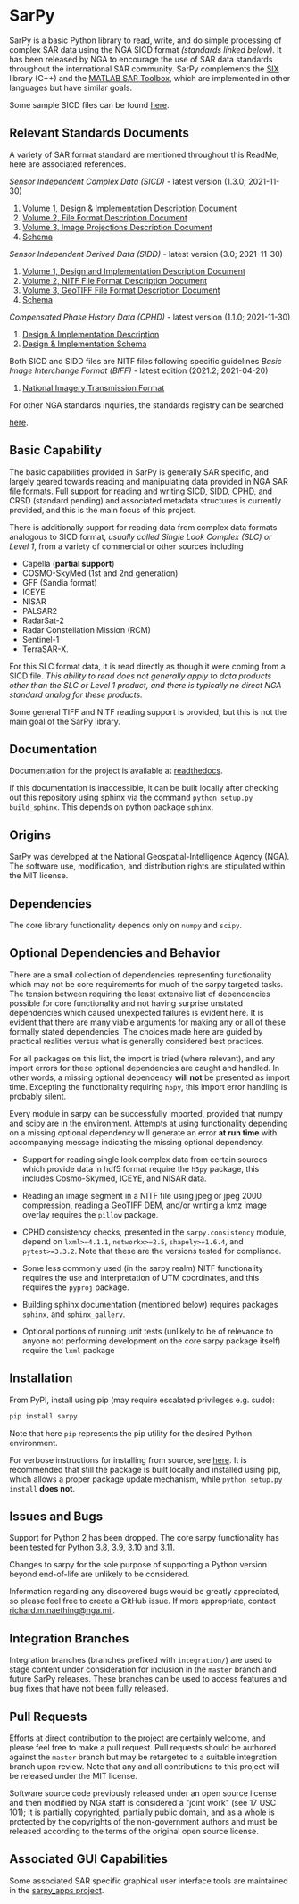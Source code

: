 SarPy
=====
SarPy is a basic Python library to read, write, and do simple processing
of complex SAR data using the NGA SICD format *(standards linked below)*. 
It has been released by NGA to encourage the use of SAR data standards
throughout the international SAR community. SarPy complements the
[SIX](https://github.com/ngageoint/six-library) library (C++) and the
[MATLAB SAR Toolbox](https://github.com/ngageoint/MATLAB_SAR), which are
implemented in other languages but have similar goals.

Some sample SICD files can be found 
[here](https://github.com/ngageoint/six-library/wiki/Sample-SICDs).

Relevant Standards Documents
----------------------------
A variety of SAR format standard are mentioned throughout this ReadMe, here are 
associated references. 

*Sensor Independent Complex Data (SICD)* - latest version (1.3.0; 2021-11-30)

1. [Volume 1, Design & Implementation Description Document](https://nsgreg.nga.mil/doc/view?i=5381)
2. [Volume 2, File Format Description Document](https://nsgreg.nga.mil/doc/view?i=5382)
3. [Volume 3, Image Projections Description Document](https://nsgreg.nga.mil/doc/view?i=5383)
4. [Schema](https://nsgreg.nga.mil/doc/view?i=5418)

*Sensor Independent Derived Data (SIDD)* - latest version (3.0; 2021-11-30)
1. [Volume 1, Design and Implementation Description Document](https://nsgreg.nga.mil/doc/view?i=5440)
2. [Volume 2, NITF File Format Description Document]( https://nsgreg.nga.mil/doc/view?i=5441)
3. [Volume 3, GeoTIFF File Format Description Document](https://nsgreg.nga.mil/doc/view?i=5442)
4. [Schema](https://nsgreg.nga.mil/doc/view?i=5231)

*Compensated Phase History Data (CPHD)* - latest version (1.1.0; 2021-11-30)
1. [Design & Implementation Description](https://nsgreg.nga.mil/doc/view?i=5388)
2. [Design & Implementation Schema](https://nsgreg.nga.mil/doc/view?i=5421)

Both SICD and SIDD files are NITF files following specific guidelines
*Basic Image Interchange Format (BIFF)* - latest edition (2021.2; 2021-04-20)
1. [National Imagery Transmission Format](https://nsgreg.nga.mil/doc/view?i=5262)

For other NGA standards inquiries, the standards registry can be searched

[here](https://nsgreg.nga.mil/registries/search/index.jsp?registryType=doc).
 
Basic Capability
----------------
The basic capabilities provided in SarPy is generally SAR specific, and largely 
geared towards reading and manipulating data provided in NGA SAR file formats. 
Full support for reading and writing SICD, SIDD, CPHD, and CRSD (standard pending) 
and associated metadata structures is currently provided, and this is the main 
focus of this project.

There is additionally support for reading data from complex data formats analogous 
to SICD format, *usually called Single Look Complex (SLC) or Level 1*, from a 
variety of commercial or other sources including 
- Capella (**partial support**)
- COSMO-SkyMed (1st and 2nd generation)
- GFF (Sandia format)
- ICEYE
- NISAR
- PALSAR2
- RadarSat-2
- Radar Constellation Mission (RCM)
- Sentinel-1
- TerraSAR-X.

For this SLC format data, it is read directly as though it were coming from a SICD 
file. *This ability to read does not generally apply to data products other 
than the SLC or Level 1 product, and there is typically no direct NGA standard 
analog for these products.*

Some general TIFF and NITF reading support is provided, but this is not the main 
goal of the SarPy library.

Documentation
-------------
Documentation for the project is available at 
[readthedocs](https://sarpy.readthedocs.io/en/latest/).

If this documentation is inaccessible, it can be built locally after checking out 
this repository using sphinx via the command `python setup.py build_sphinx`. 
This depends on python package `sphinx`.

Origins
-------
SarPy was developed at the National Geospatial-Intelligence Agency (NGA). The 
software use, modification, and distribution rights are stipulated within the 
MIT license.

Dependencies
------------
The core library functionality depends only on `numpy` and `scipy`. 

Optional Dependencies and Behavior
----------------------------------
There are a small collection of dependencies representing functionality which may 
not be core requirements for much of the sarpy targeted tasks. The tension between
requiring the least extensive list of dependencies possible for core functionality 
and not having surprise unstated dependencies which caused unexpected failures is 
evident here. It is evident that there are many viable arguments for making any 
or all of these formally stated dependencies. The choices made here are guided by 
practical realities versus what is generally considered best practices.

For all packages on this list, the import is tried (where relevant), and any 
import errors for these optional dependencies are caught and handled. In other words, 
a missing optional dependency **will not** be presented as import time. Excepting 
the functionality requiring `h5py`, this import error handling is probably silent. 

Every module in sarpy can be successfully imported, provided that numpy and scipy 
are in the environment. Attempts at using functionality depending on a missing 
optional dependency will generate an error **at run time** with accompanying 
message indicating the missing optional dependency.

- Support for reading single look complex data from certain sources which provide 
  data in hdf5 format require the `h5py` package, this includes Cosmo-Skymed, ICEYE, 
  and NISAR data.

- Reading an image segment in a NITF file using jpeg or jpeg 2000 compression,
  reading a GeoTIFF DEM, and/or writing a kmz image overlay requires the `pillow` 
  package.

- CPHD consistency checks, presented in the `sarpy.consistency` module, depend on 
  `lxml>=4.1.1`, `networkx>=2.5`, `shapely>=1.6.4`, and `pytest>=3.3.2`. Note that these
  are the versions tested for compliance.

- Some less commonly used (in the sarpy realm) NITF functionality requires the use 
  and interpretation of UTM coordinates, and this requires the `pyproj` package. 

- Building sphinx documentation (mentioned below) requires packages `sphinx`, 
  and `sphinx_gallery`.

- Optional portions of running unit tests (unlikely to be of relevance to anyone 
  not performing development on the core sarpy package itself) require the `lxml`
  package

Installation
------------
From PyPI, install using pip (may require escalated privileges e.g. sudo):
```bash
pip install sarpy
```
Note that here `pip` represents the pip utility for the desired Python environment.

For verbose instructions for installing from source, see 
[here](https://docs.python.org/3/install/index.html). It is recommended that 
still the package is built locally and installed using pip, which allows a proper 
package update mechanism, while `python setup.py install` **does not**.

Issues and Bugs
---------------
Support for Python 2 has been dropped. The core sarpy functionality has been 
tested for Python 3.8, 3.9, 3.10 and 3.11. 

Changes to sarpy for the sole purpose of supporting a Python version beyond 
end-of-life are unlikely to be considered.

Information regarding any discovered bugs would be greatly appreciated, so please
feel free to create a GitHub issue. If more appropriate, contact richard.m.naething@nga.mil.

Integration Branches
--------------------
Integration branches (branches prefixed with `integration/`) are used to stage content under
consideration for inclusion in the `master` branch and future SarPy releases.
These branches can be used to access features and bug fixes that have not been fully released.

Pull Requests
-------------
Efforts at direct contribution to the project are certainly welcome, and please
feel free to make a pull request. Pull requests should be authored against the `master`
branch but may be retargeted to a suitable integration branch upon review.
Note that any and all contributions to this project will be released under the MIT license.

Software source code previously released under an open source license and then 
modified by NGA staff is considered a "joint work" (see 17 USC 101); it is partially 
copyrighted, partially public domain, and as a whole is protected by the copyrights 
of the non-government authors and must be released according to the terms of the 
original open source license.

Associated GUI Capabilities
---------------------------
Some associated SAR specific graphical user interface tools are maintained in the 
[sarpy_apps project](https://github.com/ngageoint/sarpy_apps). 
